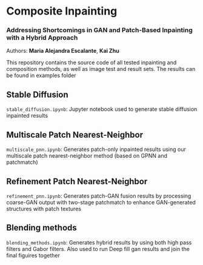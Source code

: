 # Composite Inpainting #
### Addressing Shortcomings in GAN and Patch-Based Inpainting with a Hybrid Approach ###
Authors: __Maria Alejandra Escalante__, __Kai Zhu__

This repository contains the source code of all tested inpainting and composition methods, as well as image test and result sets. The results can be found in examples folder

## Stable Diffusion
`stable_diffusion.ipynb`: Jupyter notebook used to generate stable diffusion inpainted results

## Multiscale Patch Nearest-Neighbor
`multiscale_pnn.ipynb`: Generates patch-only inpainted results using our multiscale patch nearest-neighbor method (based on GPNN and patchmatch)

## Refinement Patch Nearest-Neighbor
`refinement_pnn.ipynb`: Generates patch-GAN fusion results by processing coarse-GAN output with two-stage patchmatch to enhance GAN-generated structures with patch textures

## Blending methods
`blending_methods.ipynb`: Generates hybrid results by using both high pass filters and Gabor filters. Also used to run Deep fill gan results and join the final figuires together
